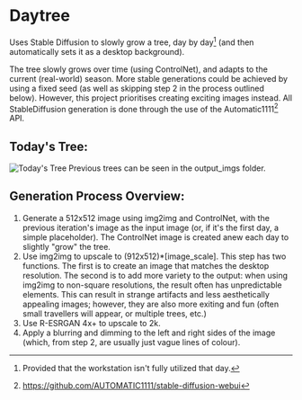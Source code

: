 # Daytree
Uses Stable Diffusion to slowly grow a tree, day by day[^1] (and then automatically sets it as a desktop background).

The tree slowly grows over time (using ControlNet), and adapts to the current (real-world) season. More stable generations could be achieved by using a fixed seed (as well as skipping step 2 in the process outlined below). However, this project prioritises creating exciting images instead. All StableDiffusion generation is done through the use of the Automatic1111[^2] API. 


## Today's Tree:
![Today's Tree](https://github.com/Yerren/Daytree/blob/main/output_imgs/desktop_img.bmp?raw=true)
Previous trees can be seen in the output_imgs folder.

## Generation Process Overview:
1) Generate a 512x512 image using img2img and ControlNet, with the previous iteration's image as the input image (or, if it's the first day, a simple placeholder). The ControlNet image is created anew each day to slightly "grow" the tree.
2) Use img2img to upscale to (912x512)*[image_scale]. This step has two functions. The first is to create an image that matches the desktop resolution. The second is to add more variety to the output: when using img2img to non-square resolutions, the result often has unpredictable elements. This can result in strange artifacts and less aesthetically appealing images; however, they are also more exiting and fun (often small travellers will appear, or multiple trees, etc.)
3) Use R-ESRGAN 4x+ to upscale to 2k.
4) Apply a blurring and dimming to the left and right sides of the image (which, from step 2, are usually just vague lines of colour).

[^1]: Provided that the workstation isn't fully utilized that day.
[^2]: https://github.com/AUTOMATIC1111/stable-diffusion-webui
